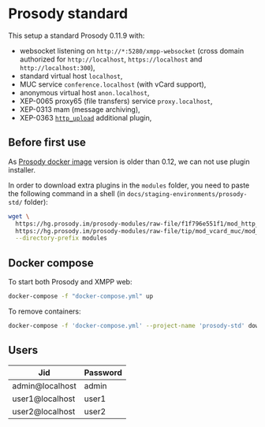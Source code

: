 # Prosody standard

This setup a standard Prosody 0.11.9 with:
- websocket listening on `http://*:5280/xmpp-websocket` (cross domain authorized for `http://localhost`, `https://localhost` and `http://localhost:300`),
- standard virtual host `localhost`,
- MUC service `conference.localhost` (with vCard support),
- anonymous virtual host `anon.localhost`,
- XEP-0065 proxy65 (file transfers) service `proxy.localhost`,
- XEP-0313 mam (message archiving),
- XEP-0363 [`http_upload`](https://modules.prosody.im/mod_http_upload) additional plugin,

## Before first use

As [Prosody docker image](https://hub.docker.com/r/prosody/prosody) version is older than 0.12, we can not use plugin installer.

In order to download extra plugins in the `modules` folder, you need to paste the following command in a shell (in `docs/staging-environments/prosody-std/` folder):

``` bash
wget \
  https://hg.prosody.im/prosody-modules/raw-file/f1f796e551f1/mod_http_upload/mod_http_upload.lua \
  https://hg.prosody.im/prosody-modules/raw-file/tip/mod_vcard_muc/mod_vcard_muc.lua \
  --directory-prefix modules
```

## Docker compose

To start both Prosody and XMPP web:

``` bash
docker-compose -f "docker-compose.yml" up
```

To remove containers:
``` bash
docker-compose -f 'docker-compose.yml' --project-name 'prosody-std' down
```

## Users

| Jid             | Password |
|-----------------|----------|
| admin@localhost | admin    |
| user1@localhost | user1    |
| user2@localhost | user2    |
